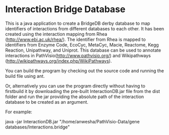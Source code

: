Interaction Bridge Database
==========================

This is a java application to create a BridgeDB derby database to map identifiers of interactions from 
different databases to each other. It has been created using the interaction mapping from Rhea 
(http://www.ebi.ac.uk/rhea/). The identifier from Rhea is mapped to identifiers from Enzyme Code, 
EcoCyc, MetaCyc, Macie, Reactome, Kegg Reaction, Unipathway, and Uniprot. This database can be used to 
annotate interactions in PathVisio(http://www.pathvisio.org/) and Wikipathways
(http://wikipathways.org/index.php/WikiPathways).

You can build the program by checking out the source code and running the build file using ant.

Or, alternatively you can use the program directly without having to firstbuild it by downloading the pre-built 
InteractionDB.jar file from the dist folder and run the jar providing the absolute path of the interaction database 
to be created as an argument.

For example: 

java -jar InteractionDB.jar "/home/anwesha/PathVisio-Data/gene databases/Interactions.bridge"
